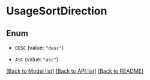 # UsageSortDirection

## Enum

- `DESC` (value: `"desc"`)

- `ASC` (value: `"asc"`)

[[Back to Model list]](../README.md#documentation-for-models) [[Back to API list]](../README.md#documentation-for-api-endpoints) [[Back to README]](../README.md)
